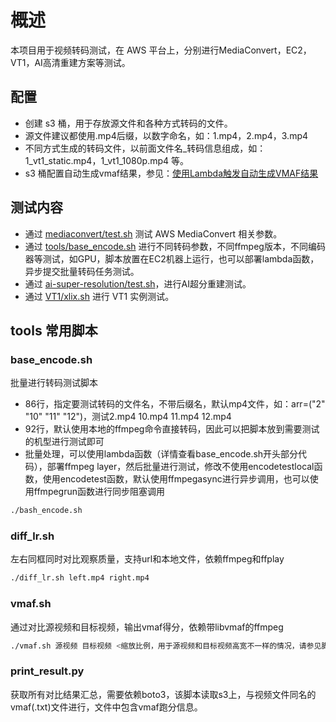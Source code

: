 # 概述

本项目用于视频转码测试，在 AWS 平台上，分别进行MediaConvert，EC2，VT1，AI高清重建方案等测试。

## 配置

* 创建 s3 桶，用于存放源文件和各种方式转码的文件。
* 源文件建议都使用.mp4后缀，以数字命名，如：1.mp4，2.mp4，3.mp4
* 不同方式生成的转码文件，以前面文件名_转码信息组成，如：1_vt1_static.mp4，1_vt1_1080p.mp4 等。
* s3 桶配置自动生成vmaf结果，参见：[使用Lambda触发自动生成VMAF结果](../serverless/build-lambda-docker/easyvmaf/readme.md)

## 测试内容

* 通过 [mediaconvert/test.sh](mediaconvert/test.sh) 测试 AWS MediaConvert 相关参数。
* 通过 [tools/base_encode.sh](tools/base_encode.sh) 进行不同转码参数，不同ffmpeg版本，不同编码器等测试，如GPU，脚本放置在EC2机器上运行，也可以部署lambda函数，异步提交批量转码任务测试。
* 通过 [ai-super-resolution/test.sh](ai-super-resolution/test.sh)，进行AI超分重建测试。
* 通过 [VT1/xlix.sh](VT1/xlix.sh) 进行 VT1 实例测试。

## tools 常用脚本

### base_encode.sh

批量进行转码测试脚本

* 86行，指定要测试转码的文件名，不带后缀名，默认mp4文件，如：arr=("2" "10" "11" "12")，测试2.mp4 10.mp4 11.mp4 12.mp4
* 92行，默认使用本地的ffmpeg命令直接转码，因此可以把脚本放到需要测试的机型进行测试即可
* 批量处理，可以使用lambda函数（详情查看base_encode.sh开头部分代码），部署ffmpeg layer，然后批量进行测试，修改不使用encodetestlocal函数，使用encodetest函数，默认使用ffmpegasync进行异步调用，也可以使用ffmpegrun函数进行同步阻塞调用

```bash
./bash_encode.sh
```

### diff_lr.sh

左右同框同时对比观察质量，支持url和本地文件，依赖ffmpeg和ffplay

```bash
./diff_lr.sh left.mp4 right.mp4
```

### vmaf.sh

通过对比源视频和目标视频，输出vmaf得分，依赖带libvmaf的ffmpeg

```bash
./vmaf.sh 源视频 目标视频 <缩放比例，用于源视频和目标视频高宽不一样的情况，请参见脚本中的注释命令行，如：640x480>
```

### print_result.py

获取所有对比结果汇总，需要依赖boto3，该脚本读取s3上，与视频文件同名的vmaf(.txt)文件进行，文件中包含vmaf跑分信息。

